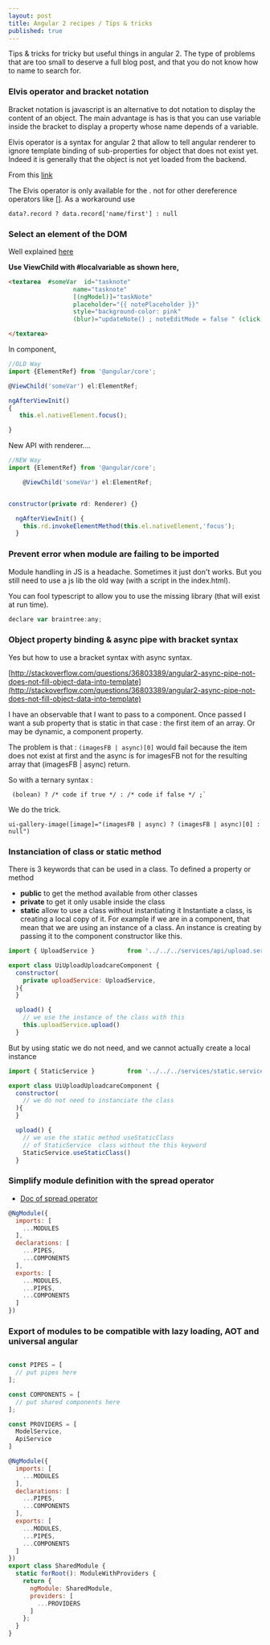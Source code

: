```yaml
---
layout: post
title: Angular 2 recipes / Tips & tricks
published: true
---
```

Tips & tricks for tricky but useful things in angular 2. The type of problems that are too small  to deserve a full blog post, and that you do not know how to name to search for.

### Elvis operator and bracket notation

Bracket notation is javascript is an alternative to dot notation to display the content of an object. The main advantage is has is that you can use variable inside the bracket to display a property whose name depends of a variable.

Elvis operator is a syntax for angular 2 that allow to tell angular renderer to ignore template binding of sub-properties for object that does not exist yet. Indeed it is generally that the object is not yet loaded from the backend.

From this [link](http://stackoverflow.com/questions/35768768/angular2-using-elvis-operator-on-object-key-with-forward-slash)


The Elvis operator is only available for the . not for other dereference operators like []. As a workaround use

```
data?.record ? data.record['name/first'] : null
```


### Select an element of the DOM


Well explained [here](http://stackoverflow.com/a/38944920/1453811)

**Use ViewChild with #localvariable as shown here,**


```html
<textarea  #someVar  id="tasknote"
                  name="tasknote"
                  [(ngModel)]="taskNote"
                  placeholder="{{ notePlaceholder }}"
                  style="background-color: pink"
                  (blur)="updateNote() ; noteEditMode = false " (click)="noteEditMode = false"> {{ todo.note }}

</textarea>
```
In component,
```js
//OLD Way
import {ElementRef} from '@angular/core';

@ViewChild('someVar') el:ElementRef;

ngAfterViewInit()
{
   this.el.nativeElement.focus();

}
```

New API with renderer....

```js
//NEW Way
import {ElementRef} from '@angular/core';

    @ViewChild('someVar') el:ElementRef;


constructor(private rd: Renderer) {}

  ngAfterViewInit() {
    this.rd.invokeElementMethod(this.el.nativeElement,'focus');
  }
```

### Prevent error when module are failing to be imported

Module handling in JS is a headache. Sometimes it just don't works.
But you still need to use a js lib the old way (with a script in the index.html).

You can fool typescript to allow you to use the missing library (that will exist at run time).


```js
declare var braintree:any;
```

### Object property binding & async pipe with bracket syntax

Yes but how to use a bracket syntax with async syntax.

[http://stackoverflow.com/questions/36803389/angular2-async-pipe-not-does-not-fill-object-data-into-template](http://stackoverflow.com/questions/36803389/angular2-async-pipe-not-does-not-fill-object-data-into-template)

I have an observable that I want to pass to a component.
Once passed I want a sub property that is static in that case : the first item of an array.
Or may be dynamic, a component property.    

The problem is that : `(imagesFB | async)[0]` would fail because the item does not exist at first and the async is for imagesFB not for the resulting array that (imagesFB | async) return.

So with a ternary syntax :

```
 (bolean) ? /* code if true */ : /* code if false */ ;`
```

We do the trick.

````
ui-gallery-image([image]="(imagesFB | async) ? (imagesFB | async)[0] : null")
````

### Instanciation of class or static method

There is 3 keywords that can be used in a class.
To defined a property or method

* **public** to get the method available from other classes
* **private** to get it only usable inside the class
* **static** allow to use a class without instantiating it
Instantiate a class, is creating a local copy of it. For example if we are in a component, that mean that we are using an instance of a class.
An instance is creating by passing it to the component constructor like this.

````js
import { UploadService }         from '../../../services/api/upload.service'

export class UiUploadUploadcareComponent {
  constructor(
    private uploadService: UploadService,
  ){
  }

  upload() {
    // we use the instance of the class with this
    this.uploadService.upload()
  }
````

But by using static we do not need, and we cannot actually create a local instance

````js
import { StaticService }         from '../../../services/static.service'

export class UiUploadUploadcareComponent {
  constructor(
    // we do not need to instanciate the class
  ){
  }

  upload() {
    // we use the static method useStaticClass
    // of StaticService  class without the this keyword
    StaticService.useStaticClass()
  }
````


### Simplify module definition with the spread operator

* [Doc of spread operator](https://developer.mozilla.org/en/docs/Web/JavaScript/Reference/Operators/Spread_operator)

````js
@NgModule({
  imports: [
    ...MODULES
  ],
  declarations: [
    ...PIPES,
    ...COMPONENTS
  ],
  exports: [
    ...MODULES,
    ...PIPES,
    ...COMPONENTS
  ]
})
````

### Export of modules to be compatible with lazy loading, AOT and universal angular

````js

const PIPES = [
  // put pipes here
];

const COMPONENTS = [
  // put shared components here
];

const PROVIDERS = [
  ModelService,
  ApiService
]

@NgModule({
  imports: [
    ...MODULES
  ],
  declarations: [
    ...PIPES,
    ...COMPONENTS
  ],
  exports: [
    ...MODULES,
    ...PIPES,
    ...COMPONENTS
  ]
})
export class SharedModule {
  static forRoot(): ModuleWithProviders {
    return {
      ngModule: SharedModule,
      providers: [
        ...PROVIDERS
      ]
    };
  }
}
````
